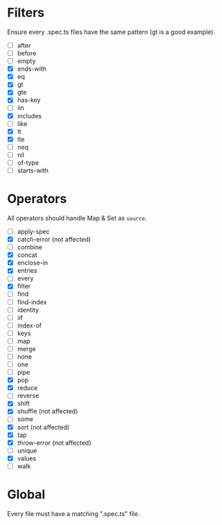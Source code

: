 # Filters
Ensure every .spec.ts files have the same pattern (gt is a good example).
- [ ] after
- [ ] before
- [ ] empty
- [x] ends-with
- [x] eq
- [x] gt
- [x] gte
- [x] has-key
- [ ] iin
- [x] includes
- [ ] like
- [x] lt
- [x] lte
- [ ] neq
- [ ] nil
- [ ] of-type
- [ ] starts-with

# Operators
All operators should handle Map & Set as `source`.

- [ ] apply-spec
- [x] catch-error (not affected)
- [ ] combine
- [x] concat
- [x] enclose-in
- [x] entries
- [ ] every
- [x] filter
- [ ] find
- [ ] find-index
- [ ] identity
- [ ] iif
- [ ] index-of
- [ ] keys
- [ ] map
- [ ] merge
- [ ] none
- [ ] one
- [ ] pipe
- [x] pop
- [x] reduce
- [ ] reverse
- [x] shift
- [x] shuffle (not affected)
- [ ] some
- [x] sort (not affected)
- [x] tap
- [x] throw-error (not affected)
- [ ] unique
- [x] values
- [ ] walk

# Global
Every file must have a matching ".spec.ts" file.